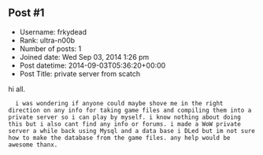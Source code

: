## Post #1
- Username: frkydead
- Rank: ultra-n00b
- Number of posts: 1
- Joined date: Wed Sep 03, 2014 1:26 pm
- Post datetime: 2014-09-03T05:36:20+00:00
- Post Title: private server from scatch

hi all.

      i was wondering if anyone could maybe shove me in the right direction on any info for taking game files and compiling them into a private server so i can play by myself. i know nothing about doing this but i also cant find any info or forums. i made a WoW private server a while back using Mysql and a data base i DLed but im not sure how to make the database from the game files. any help would be awesome thanx.
